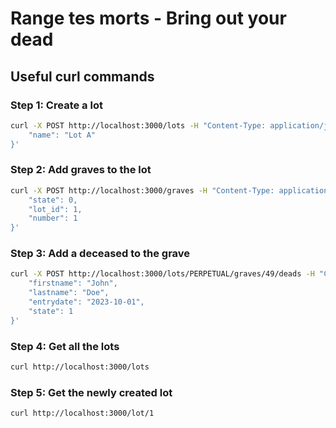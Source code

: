 # Range tes morts - Bring out your dead

## Useful curl commands

### Step 1: Create a lot

```bash
curl -X POST http://localhost:3000/lots -H "Content-Type: application/json" -d '{
    "name": "Lot A"
}'
```

### Step 2: Add graves to the lot

```bash
curl -X POST http://localhost:3000/graves -H "Content-Type: application/json" -d '{
    "state": 0,
    "lot_id": 1,
    "number": 1
}'
```

### Step 3: Add a deceased to the grave

```bash
curl -X POST http://localhost:3000/lots/PERPETUAL/graves/49/deads -H "Content-Type: application/json" -d '{
    "firstname": "John",
    "lastname": "Doe",
    "entrydate": "2023-10-01",
    "state": 1
}'
```

### Step 4: Get all the lots

```bash
curl http://localhost:3000/lots
```

### Step 5: Get the newly created lot

```bash
curl http://localhost:3000/lot/1
```